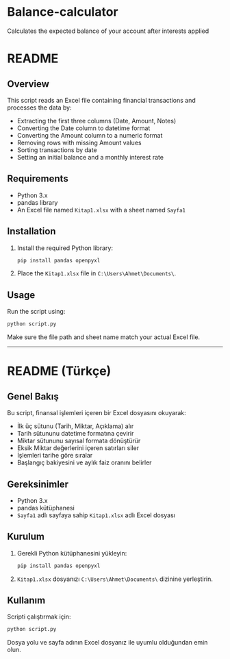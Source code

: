 # Balance-calculator
Calculates the expected balance of your account after interests applied

# README

## Overview

This script reads an Excel file containing financial transactions and processes the data by:

- Extracting the first three columns (Date, Amount, Notes)
- Converting the Date column to datetime format
- Converting the Amount column to a numeric format
- Removing rows with missing Amount values
- Sorting transactions by date
- Setting an initial balance and a monthly interest rate

## Requirements

- Python 3.x
- pandas library
- An Excel file named `Kitap1.xlsx` with a sheet named `Sayfa1`

## Installation

1. Install the required Python library:
   ```sh
   pip install pandas openpyxl
   ```
2. Place the `Kitap1.xlsx` file in `C:\Users\Ahmet\Documents\`.

## Usage

Run the script using:

```sh
python script.py
```

Make sure the file path and sheet name match your actual Excel file.

---

# README (Türkçe)

## Genel Bakış

Bu script, finansal işlemleri içeren bir Excel dosyasını okuyarak:

- İlk üç sütunu (Tarih, Miktar, Açıklama) alır
- Tarih sütununu datetime formatına çevirir
- Miktar sütununu sayısal formata dönüştürür
- Eksik Miktar değerlerini içeren satırları siler
- İşlemleri tarihe göre sıralar
- Başlangıç bakiyesini ve aylık faiz oranını belirler

## Gereksinimler

- Python 3.x
- pandas kütüphanesi
- `Sayfa1` adlı sayfaya sahip `Kitap1.xlsx` adlı Excel dosyası

## Kurulum

1. Gerekli Python kütüphanesini yükleyin:
   ```sh
   pip install pandas openpyxl
   ```
2. `Kitap1.xlsx` dosyanızı `C:\Users\Ahmet\Documents\` dizinine yerleştirin.

## Kullanım

Scripti çalıştırmak için:

```sh
python script.py
```

Dosya yolu ve sayfa adının Excel dosyanız ile uyumlu olduğundan emin olun.

